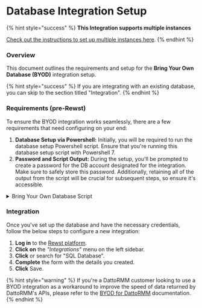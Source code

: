 # Database Integration Setup

{% hint style="success" %}
**This Integration supports multiple instances**

[Check out the instructions to set up multiple instances here](../general/multi-instance-integration/multi-instance-integration-setup.md).
{% endhint %}

### Overview

This document outlines the requirements and setup for the **Bring Your Own Database (BYOD)** integration setup.

{% hint style="success" %} If you are integrating with an existing database, you can skip to the section titled "Integration". {% endhint %}

### Requirements (pre-Rewst)

To ensure the BYOD integration works seamlessly, there are a few requirements that need configuring on your end:

1. **Database Setup via Powershell:** Initially, you will be required to run the database setup Powershell script. Ensure that you're running this database setup script with Powershell 7.
2. **Password and Script Output:** During the setup, you'll be prompted to create a password for the DB account designated for the integration. Make sure to safely store this password. Additionally, retaining all of the output from the script will be crucial for subsequent steps, so ensure it's accessible.

<details>

<summary>Bring Your Own Database Script</summary>

{% code overflow="wrap" %}
```powershell
### Script created by Adam Willford of the Rewst ROC ###
### Updated Sep-2023 to add DTU license option by Lucretia Richmond and James Rood of the Rewst ROC ###

### For any assistance, please contact the ROC team on roc@rewst.io, or via the-kewp in Slack or Discord ###

### Require PS7 - mostly because otherwise the logo doesn't look good...

#Requires -Version 7.0

### Check if the module required is installed and if not, install it ###

if (!(Get-Module -ListAvailable Az.SQL)) {
    Install-Module Az.SQL -Confirm:$false -Force
}

if (!(Get-Module -ListAvailable Az.Resources)) {
    Install-Module Az.Resources -Confirm:$false -Force
}

Import-Module Az.Sql
Import-Module Az.Resources

### Create a cool logo, of course ###

$Logo = @'
██████  ███████ ██        ██ ███████ ████████ 
██  ██  ██    ██       ██ ██        ██    
██████  █████   ██   █  ██  ███████    ██    
██  ██ ██     ██ ███ ██     ██    ██    
██   ██ ███████  ███  ███  ███████     ██    
                                           
'@

Write-Output $Logo
Write-Host 'Rewst ROC - Connecting to Azure' -ForegroundColor Cyan
Write-Host 'Requesting Information from end user' -ForegroundColor Cyan

### All the variables required for the script.  Note these are all prompt based, so no need to amend the script ###

$userEnteredSubscriptionId = $(Write-Host "Please enter your subscription ID:" -ForegroundColor Green -NoNewLine; Read-Host)
$userEnteredCompanyName = $(Write-Host "Please enter your Company Name:" -ForegroundColor Green -NoNewLine; Read-Host)
$userEnteredResourceGroupName = $(Write-Host "Enter a unique new Resource Group name:" -ForegroundColor Green -NoNewLine; Read-Host)
$userEnteredResourceGroupName = $userEnteredResourceGroupName -replace '[^a-zA-Z0-9-]',''
$userEnteredLocation = $(Write-Host "Enter the datacenter location to store the database.  Note for 'US East' you would enter 'eastus'. Locations can be seen here: https://learn.microsoft.com/en-us/azure/availability-zones/az-overview:" -ForegroundColor Green -NoNewLine; Read-Host)
$userLicenseChoice = $(Write-Host "Which licensing option would you like? Enter 1 for vCore or 2 for DTU (default is vCore):" -ForegroundColor Green -NoNewLine; Read-Host)
# $userEnteredServerName = $(Write-Host "Please enter the SQL Server Name required (a-z, 0-9 and '-' only):" -ForegroundColor Green -NoNewLine; Read-Host)
$userEnteredAdminUsername = $(Write-Host "Please enter the SQL Administrator Username:" -ForegroundColor Green -NoNewLine; Read-Host)
$userEnteredAdminPassword = $(Write-Host "Please enter the SQL Administrator password. (This is the last one, promise):" -ForegroundColor Green -NoNewLine; Read-Host -AsSecureString)
[pscredential]$credObject = New-Object System.Management.Automation.PSCredential ($userEnteredAdminUsername, $userEnteredAdminPassword)

### Connect to the Azure instance based on the provided information ###

Connect-AzAccount -Subscription $userEnteredSubscriptionId | Out-Null

### Create the Resource Group ###

try {
    Write-Host "Creating resource group..." -ForegroundColor Cyan
    New-AzResourceGroup -Name $userEnteredResourceGroupName -Location $userEnteredLocation -Tag @{Owner = "Rewst-ROC" } | Out-Null
    Start-Sleep 15
    Write-Host "Successfully created resource group $userEnteredResourceGroupName" -ForegroundColor Blue
} catch {
    Write-Error "There was an error creating the resource group.  The error, if supplied, was:  $($_.Exception.Message)"
    exit
}

### If the resource group exists, crack on ###
if (Get-AzResourceGroup -Name $userEnteredResourceGroupName) {
    ### Create the SQL Server ###
    try {
        $SQLServerCreationInformation = @{
            ResourceGroupName           = $userEnteredResourceGroupName
            ServerName                  = "$($userEnteredCompanyName.ToLower().trim())-database" -replace '[^a-zA-Z0-9-]',''
            Location                    = $userEnteredLocation
            SqlAdministratorCredentials = $credObject
        }
        Write-Host "Creating primary server...(Note this may take several minutes, because Microsoft)" -ForegroundColor Cyan
        New-AzSqlServer @SQLServerCreationInformation | Out-Null
        Write-Host "Successfully created SQL Server - $($SQLServerCreationInformation.ServerName)" -ForegroundColor Blue
    } catch {
        Write-Error "There was an error creating the SQL Server $(($SQLServerCreationInformation.ServerName))  The error, if supplied, was:  $($_.Exception.Message)"
        exit
    }

    ### Create a firewall rule to only allow connections in from Rewst ###

    try {
        $SQLServerFirewallRule = @{
            ResourceGroupName = $userEnteredResourceGroupName
            ServerName        = $SQLServerCreationInformation.ServerName
            FirewallRuleName  = 'Rewst - Allowed IPs'
            StartIpAddress    = '3.139.170.31'
            EndIpAddress      = '3.139.170.31'
        }
        Write-host "Configuring server firewall rule..." -ForegroundColor Cyan
        New-AzSqlServerFirewallRule @SQLServerFirewallRule | Out-Null
        Write-Host "Successfully created Firewall Rule - $($SQLServerFirewallRule.ServerName)" -ForegroundColor Blue
    } catch {
        Write-Error "There was an error creating the firewall rule $(($SQLServerFirewallRule.FirewallRuleName)).  The error, if supplied, was:  $($_.Exception.Message)"
        exit
    }

    ### Create the actual database on the newly created server ###
    
    try {
        switch ($userLicenseChoice) {
            2 {
                $SQLServerDatabaseInformation = @{
                    ResourceGroupName  = $userEnteredResourceGroupName
                    ServerName         = $SQLServerCreationInformation.ServerName
                    DatabaseName       = 'Rewst-Database'
                    Edition            = 'Standard'
                    RequestedServiceObjectiveName = 'S3'
                }
            }
            Default {
                $SQLServerDatabaseInformation = @{
                    ResourceGroupName  = $userEnteredResourceGroupName
                    ServerName         = $SQLServerCreationInformation.ServerName
                    DatabaseName       = 'Rewst-Database'
                    Edition            = 'GeneralPurpose'
                    ComputeModel      = 'Serverless'
                    ComputeGeneration = 'Gen5'
                    vCore              = 2
                    MinimumCapacity    = 2
                    AutoPauseDelayInMinutes = 60
                }
            }
        }
        Write-host "Creating a Standard DTU database..." -ForegroundColor Cyan
        New-AzSqlDatabase @SQLServerDatabaseInformation | Out-Null
        Write-Host "Successfully created Database - $($SQLServerDatabaseInformation.ServerName)" -ForegroundColor Blue
    } catch {
        Write-Error "There was an error creating the database $($SQLServerDatabaseInformation.DatabaseName) on $($SQLServerDatabaseInformation.ServerName).  The error, if supplied, was:  $($_.Exception.Message)"
        exit

    }
} else {
    Write-Error "The Resource Group - $($userEnteredResourceGroupName) was not found and therefore we cannot continue."
    exit
}

### Output User Information ###

Write-Host "Congratulations, you can now go and configure the database in the Rewst integration itself.  The following details will be required:" -ForegroundColor Cyan
Write-Host '--------------------------------------------------------' -ForegroundColor White
Write-Host "Database Config Name: Rewst Cache - Database" -ForegroundColor Green
Write-Host "Database Type: MSSQL" -ForegroundColor Green
Write-Host "Hostname: $($SQLServerDatabaseInformation.ServerName).database.windows.net" -ForegroundColor Green
Write-Host "Port: 1433" -ForegroundColor Green
Write-Host "Username: $userEnteredAdminUsername" -ForegroundColor Green
Write-Host "Password: [Entered During Prompt Phase, we don't want to show it here for obvious reasons]" -ForegroundColor Green
Write-Host "Database Name: $($SQLServerDatabaseInformation.DatabaseName)" -ForegroundColor Green
Write-Host '--------------------------------------------------------' -ForegroundColor White
```
{% endcode %}

</details>

### Integration

Once you've set up the database and have the necessary credentials, follow the below steps to configure a new integration:

1. **Log in** to the [Rewst platform](https://app.rewst.io).
2. **Click on** the _"Integrations"_ menu on the left sidebar.
3. **Click** or search for "SQL Database".
4. **Complete** the form with the details you created.
5. **Click** Save.

{% hint style="warning" %}
If you're a DattoRMM customer looking to use a BYOD integration as a workaround to improve the speed of data returned by DattoRMM's APIs, please refer to the [BYOD for DattoRMM](../rmm/datto-rmm/byod-for-dattormm.md) documentation.
{% endhint %}

